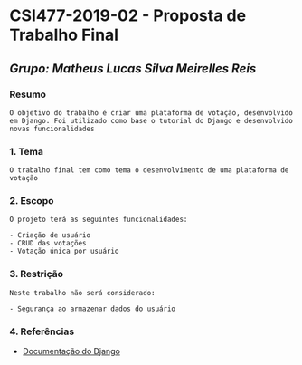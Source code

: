 # **CSI477-2019-02 - Proposta de Trabalho Final**
## *Grupo: Matheus Lucas Silva Meirelles Reis*

### Resumo

    O objetivo do trabalho é criar uma plataforma de votação, desenvolvido em Django. Foi utilizado como base o tutorial do Django e desenvolvido novas funcionalidades 

### 1. Tema

    O trabalho final tem como tema o desenvolvimento de uma plataforma de votação

### 2. Escopo
    
    O projeto terá as seguintes funcionalidades:

    - Criação de usuário
    - CRUD das votações
    - Votação única por usuário

### 3. Restrição
    
    Neste trabalho não será considerado:

    - Segurança ao armazenar dados do usuário

### 4. Referências

- [Documentação do Django](https://docs.djangoproject.com/en/2.2/)

